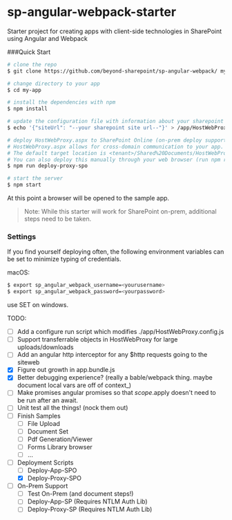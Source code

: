 # sp-angular-webpack-starter

Starter project for creating apps with client-side technologies in SharePoint using Angular and Webpack

###Quick Start

``` bash
# clone the repo
$ git clone https://github.com/beyond-sharepoint/sp-angular-webpack/ my-app

# change directory to your app
$ cd my-app

# install the dependencies with npm
$ npm install

# update the configuration file with information about your sharepoint site
$ echo '{"siteUrl": "--your sharepoint site url--"}' > /app/HostWebProxy.config.js

# deploy HostWebProxy.aspx to SharePoint Online (on-prem deploy support is coming)
# HostWebProxy.aspx allows for cross-domain communication to your app.
# The default target location is <tenant>/Shared%20Documents/HostWebProxy.aspx
# You can also deploy this manually through your web browser (run npm run build-proxy, the file is located at ./dist/HostWebProxy.aspx)
$ npm run deploy-proxy-spo

# start the server
$ npm start
```

At this point a browser will be opened to the sample app.

> Note: While this starter will work for SharePoint on-prem, additional steps need to be taken.

### Settings

If you find yourself deploying often, the following environment variables can be set to minimize typing of credentials.

macOS:
``` bash
$ export sp_angular_webpack_username=<yourusername>
$ export sp_angular_webpack_password=<yourpassword>
```

use SET on windows.

TODO:

 - [ ] Add a configure run script which modifies ./app/HostWebProxy.config.js
 - [ ] Support transferrable objects in HostWebProxy for large uploads/downloads
 - [ ] Add an angular http interceptor for any $http requests going to the siteweb
 - [X] Figure out growth in app.bundle.js
 - [X] Better debugging experience? (really a bable/webpack thing. maybe document local vars are  off of context_)
 - [ ] Make promises angular promises so that $scope.$apply doesn't need to be run after an await.
 - [ ] Unit test all the things! (nock them out)
 - [ ] Finish Samples
    - [ ] File Upload
    - [ ] Document Set
    - [ ] Pdf Generation/Viewer
    - [ ] Forms Library browser
    - [ ] ...
- [ ] Deployment Scripts
    - [ ] Deploy-App-SPO
    - [X] Deploy-Proxy-SPO
- [ ] On-Prem Support
  - [ ] Test On-Prem (and document steps!)
  - [ ] Deploy-App-SP (Requires NTLM Auth Lib)
  - [ ] Deploy-Proxy-SP (Requires NTLM Auth Lib)
